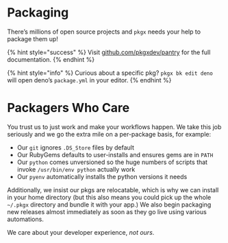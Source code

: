 # Packaging

There’s millions of open source projects and `pkgx` needs your help to package
them up!

{% hint style="success" %} Visit [github.com/pkgxdev/pantry] for the full
documentation. {% endhint %}

{% hint style="info" %} Curious about a specific pkg? `pkgx bk edit deno` will
open deno’s `package.yml` in your editor. {% endhint %}

# Packagers Who Care

You trust us to just work and make your workflows happen. We take this job
seriously and we go the extra mile on a per-package basis, for example:

- Our `git` ignores `.DS_Store` files by default
- Our RubyGems defaults to user-installs and ensures gems are in `PATH`
- Our `python` comes unversioned so the huge numbers of scripts that invoke
  `/usr/bin/env python` actually work
- Our `pyenv` automatically installs the python versions it needs

Additionally, we insist our pkgs are relocatable, which is why we can install in
your home directory (but this also means you could pick up the whole `~/.pkgx`
directory and bundle it with your app.) We also begin packaging new releases
almost immediately as soon as they go live using various automations.

We care about your developer experience, _not ours_.

[github.com/pkgxdev/pantry]: https://github.com/pkgxdev/pantry
